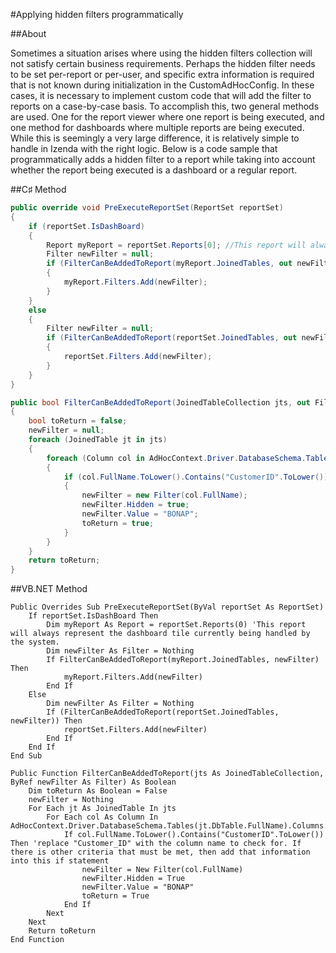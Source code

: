 #Applying hidden filters programmatically

##About

Sometimes a situation arises where using the hidden filters collection will not satisfy certain business requirements. Perhaps the hidden filter needs to be set per-report or per-user, and specific extra information is required that is not known during initialization in the CustomAdHocConfig. In these cases, it is necessary to implement custom code that will add the filter to reports on a case-by-case basis. To accomplish this, two general methods are used. One for the report viewer where one report is being executed, and one method for dashboards where multiple reports are being executed. While this is seemingly a very large difference, it is relatively simple to handle in Izenda with the right logic. Below is a code sample that programmatically adds a hidden filter to a report while taking into account whether the report being executed is a dashboard or a regular report.

##C♯ Method

```csharp
public override void PreExecuteReportSet(ReportSet reportSet)
{
    if (reportSet.IsDashBoard)
    {
        Report myReport = reportSet.Reports[0]; //This report will always represent the dashboard tile currently being handled by the system.
        Filter newFilter = null;
        if (FilterCanBeAddedToReport(myReport.JoinedTables, out newFilter))
        {
            myReport.Filters.Add(newFilter);
        }
    }
    else
    {
        Filter newFilter = null;
        if (FilterCanBeAddedToReport(reportSet.JoinedTables, out newFilter))
        {
            reportSet.Filters.Add(newFilter);
        }
    }
}

public bool FilterCanBeAddedToReport(JoinedTableCollection jts, out Filter newFilter)
{
    bool toReturn = false;
    newFilter = null;
    foreach (JoinedTable jt in jts)
    {
        foreach (Column col in AdHocContext.Driver.DatabaseSchema.Tables[jt.DbTable.FullName].Columns.AllValues)
        {
            if (col.FullName.ToLower().Contains("CustomerID".ToLower())) //replace "Customer_ID" with the column name to check for. If there is other criteria that must be met, then add that information into this if statement
            {
                newFilter = new Filter(col.FullName);
                newFilter.Hidden = true;
                newFilter.Value = "BONAP";
                toReturn = true;
            }
        }
    }
    return toReturn;
}
```

##VB.NET Method

```visualbasic
Public Overrides Sub PreExecuteReportSet(ByVal reportSet As ReportSet)
    If reportSet.IsDashBoard Then
        Dim myReport As Report = reportSet.Reports(0) 'This report will always represent the dashboard tile currently being handled by the system.
        Dim newFilter As Filter = Nothing
        If FilterCanBeAddedToReport(myReport.JoinedTables, newFilter) Then
            myReport.Filters.Add(newFilter)
        End If
    Else
        Dim newFilter As Filter = Nothing
        If (FilterCanBeAddedToReport(reportSet.JoinedTables, newFilter)) Then
            reportSet.Filters.Add(newFilter)
        End If
    End If
End Sub

Public Function FilterCanBeAddedToReport(jts As JoinedTableCollection, ByRef newFilter As Filter) As Boolean
    Dim toReturn As Boolean = False
    newFilter = Nothing
    For Each jt As JoinedTable In jts
        For Each col As Column In AdHocContext.Driver.DatabaseSchema.Tables(jt.DbTable.FullName).Columns.AllValues
            If col.FullName.ToLower().Contains("CustomerID".ToLower()) Then 'replace "Customer_ID" with the column name to check for. If there is other criteria that must be met, then add that information into this if statement
                newFilter = New Filter(col.FullName)
                newFilter.Hidden = True
                newFilter.Value = "BONAP"
                toReturn = True
            End If
        Next
    Next
    Return toReturn
End Function
```